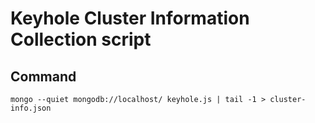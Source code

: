 # Keyhole Cluster Information Collection script

## Command

```
mongo --quiet mongodb://localhost/ keyhole.js | tail -1 > cluster-info.json
```
